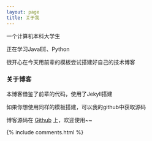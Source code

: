 ```yaml
---
layout: page
title: 关于我 
---
```


一个计算机本科大学生
<p>
正在学习JavaEE、Python
<p>
很开心在今天用前辈的模板尝试搭建好自己的技术博客
<p>

<p>

<p>

<p>

<p>


<h3> 关于博客 </h3>  
本博客借鉴了前辈的代码，使用了Jekyll搭建
<p>
如果你想使用同样的模板搭建，可以我的github中获取源码

博客源码在 <a target="_blank" href='https://github.com/Huiku/huiku.github.io'>Github</a> 上，欢迎使用~~

<p> 

<p> 

<p> 


{% include comments.html %}

